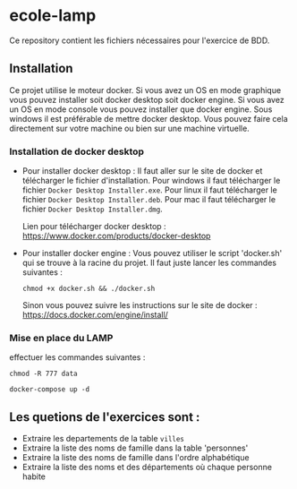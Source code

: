 # ecole-lamp

Ce repository contient les fichiers nécessaires pour l'exercice de BDD.

## Installation

Ce projet utilise le moteur docker. Si vous avez un OS en mode graphique vous pouvez installer soit docker desktop soit docker engine. Si vous avez un OS en mode console vous pouvez installer que docker engine. Sous windows il est préférable de mettre docker desktop. Vous pouvez faire cela directement sur votre machine ou bien sur une machine virtuelle.

### Installation de docker desktop

- Pour installer docker desktop :
    Il faut aller sur le site de docker et télécharger le fichier d'installation. Pour windows il faut télécharger le fichier `Docker Desktop Installer.exe`. Pour linux il faut télécharger le fichier `Docker Desktop Installer.deb`. Pour mac il faut télécharger le fichier `Docker Desktop Installer.dmg`.

    Lien pour télécharger docker desktop : https://www.docker.com/products/docker-desktop

- Pour installer docker engine :
    Vous pouvez utiliser le script 'docker.sh' qui se trouve à la racine du projet. Il faut juste lancer les commandes suivantes :
	```
    chmod +x docker.sh && ./docker.sh
    ```
    Sinon vous pouvez suivre les instructions sur le site de docker : https://docs.docker.com/engine/install/

### Mise en place du LAMP

effectuer les commandes suivantes :
```
chmod -R 777 data

docker-compose up -d
```
## Les quetions de l'exercices sont :

- Extraire les departements de la table `villes` 
- Extraire la liste des noms de famille dans la table 'personnes'
- Extraire la liste des noms de famille dans l'ordre alphabétique
- Extraire la liste des noms et des départements où chaque personne habite

